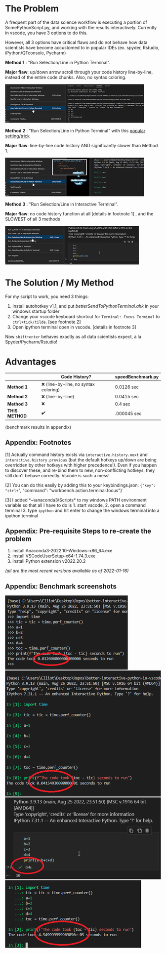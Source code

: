 # The Problem
A frequent part of the data science workflow is executing a portion of SomePythonScript.py, and working with the results interactively. Currently in vscode, you have 3 options to do this.

However, all 3 options have critical flaws and do not behave how data scientists have become accustomed to in popular IDEs (ex. spyder, Rstudio, iPython/QTconsole, Pycharm)

**Method 1** :  "Run Selection/Line in Python Terminal". 

**Major flaw**: up/down arrow scroll through your code history line-by-line, instead of the entire code chunks. Also, no syntax coloring.

![method 1](imgs/method1.jpg)

**Method 2** : "Run Selection/Line in Python Terminal" with this [popular setting/trick](https://stackoverflow.com/questions/52310689/use-ipython-repl-in-vs-code)  

**Major flaw**: line-by-line code history AND significantly slower than Method 1.

![method 2](imgs/method2.jpg)

**Method 3** : "Run Selection/Line in Interactive Terminal". 

**Major flaw**: no code history function at all [details in footnote 1] , and the SLOWEST of all 3 methods 

![method 3](imgs/method3.jpg)

# The Solution / My Method
For my script to work, you need 3 things:
1. Install autohotkey v1.1, and put *betterSendToPythonTerminal.ahk* in your windows startup folder
2. Change your vscode keyboard shortcut for `Terminal: Focus Terminal` to `ctrl+tick/tilde`. [see footnote 2]
3. Open ipython terminal open in vscode. [details in footnote 3]

Now `shift+enter` behaves exactly as all data scientists expect, à la Spyder/Pycharm/Rstudio!

# Advantages
|               | Code History? | speedBenchmark.py |
|---------------|---------------|-------------------|
| **Method 1**  |       ❌  (line-by-line, no syntax coloring)     |       0.0126 sec            |
| **Method 2**  |        ❌ (line-by-line)     |     0.0415 sec              |
| **Method 3**  |       ❌         |       0.4 sec           |
| **THIS METHOD** |      ✔️        |         .000045 sec         |

(benchmark results in appendix)

## Appendix: Footnotes

[1] Actually command history exists via `interactive.history.next` and `interactive.history.previous` (but the default hotkeys up/down are being overridden by other hotkeys with higher precedence!). Even if you happen to discover these, and re-bind them to new, non-conflicting hotkeys, they still don't behave correctly. Vscode is such a mess!

[2] You can do this easily by adding this to your keybindings.json: `{"key": "ctrl+`", "command": "workbench.action.terminal.focus"}` 

[3] I added *~\anaconda3\Scripts\* to my windows PATH environment variable so that all I have to do is 1. start vscode, 2. open a command terminal 3. type `ipython` and hit enter to change the windows terminal into a ipython terminal

## Appendix: Pre-requisite Steps to re-create the problem

1. install Anaconda3-2022.10-Windows-x86_64.exe 
2. install VSCodeUserSetup-x64-1.74.3.exe 
3. install Python extension v2022.20.2 

*(all are the most recent versions available as of 2022-01-16)*

## Appendix: Benchmark screenshots

![method1bench](imgs/method1bench.png)
![method2bench](imgs/method2bench.png)
![method3bench](imgs/method3bench.png)
![method4bench](imgs/method4bench.png)